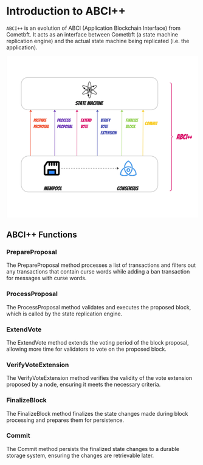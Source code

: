 # Introduction to ABCI++

`ABCI++` is an evolution of ABCI (Application Blockchain Interface) from Cometbft. It acts as an interface between Cometbft (a state machine replication engine) and the actual state machine being replicated (i.e. the application).

![ABCI++](images/ABCI++%20-%20ABCI++.jpg)

## ABCI++ Functions

### PrepareProposal

The PrepareProposal method processes a list of transactions and filters out any transactions that contain curse words while adding a ban transaction for messages with curse words.

### ProcessProposal

The ProcessProposal method validates and executes the proposed block, which is called by the state replication engine.

### ExtendVote

The ExtendVote method extends the voting period of the block proposal, allowing more time for validators to vote on the proposed block.

### VerifyVoteExtension

The VerifyVoteExtension method verifies the validity of the vote extension proposed by a node, ensuring it meets the necessary criteria.

### FinalizeBlock

The FinalizeBlock method finalizes the state changes made during block processing and prepares them for persistence.

### Commit

The Commit method persists the finalized state changes to a durable storage system, ensuring the changes are retrievable later.
